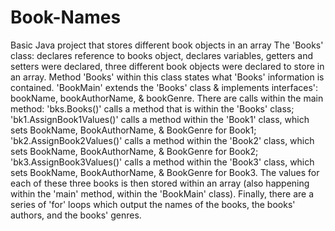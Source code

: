 # Book-Names
Basic Java project that stores different book objects in an array
The 'Books' class:  declares reference to books object, declares variables, getters and setters were declared, three different book objects were declared to store in an array.  Method 'Books' within this class states what 'Books' information is contained.
'BookMain' extends the 'Books' class & implements interfaces': bookName, bookAuthorName, & bookGenre.  There are calls within the main method:  'bks.Books()' calls a method that is within the 'Books' class; 'bk1.AssignBook1Values()' calls a method within the 'Book1' class, which sets BookName, BookAuthorName, & BookGenre for Book1; 'bk2.AssignBook2Values()' calls a method within the 'Book2' class, which sets BookName, BookAuthorName, & BookGenre for Book2; 'bk3.AssignBook3Values()' calls a method within the 'Book3' class, which sets BookName, BookAuthorName, & BookGenre for Book3. The values for each of these three books is then stored within an array (also happening within the 'main' method, within the 'BookMain' class).  Finally, there are a series of 'for' loops which output the names of the books, the books' authors, and the books' genres.
